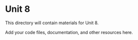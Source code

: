 # Unit 8

This directory will contain materials for Unit 8.

Add your code files, documentation, and other resources here.
